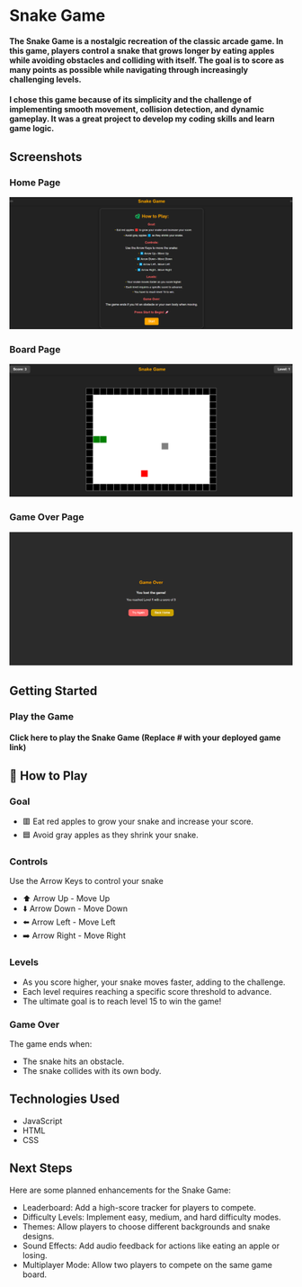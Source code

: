# Snake Game

#### The Snake Game is a nostalgic recreation of the classic arcade game. In this game, players control a snake that grows longer by eating apples while avoiding obstacles and colliding with itself. The goal is to score as many points as possible while navigating through increasingly challenging levels.

#### I chose this game because of its simplicity and the challenge of implementing smooth movement, collision detection, and dynamic gameplay. It was a great project to develop my coding skills and learn game logic.

## Screenshots

### Home Page

![Home Page](1.png)

### Board Page

![Boad Page](2.png)

### Game Over Page

![Game Ove Page](3.png)

## Getting Started

### Play the Game

#### Click here to play the Snake Game (Replace # with your deployed game link)

## 🐍 How to Play

### Goal

- 🟥 Eat red apples to grow your snake and increase your score.
- 🟦 Avoid gray apples as they shrink your snake.

### Controls

Use the Arrow Keys to control your snake

- ⬆️ Arrow Up - Move Up
- ⬇️ Arrow Down - Move Down
- ⬅️ Arrow Left - Move Left
- ➡️ Arrow Right - Move Right

### Levels

- As you score higher, your snake moves faster, adding to the challenge.
- Each level requires reaching a specific score threshold to advance.
- The ultimate goal is to reach level 15 to win the game!

### Game Over

The game ends when:

- The snake hits an obstacle.
- The snake collides with its own body.

## Technologies Used

- JavaScript
- HTML
- CSS

## Next Steps

Here are some planned enhancements for the Snake Game:

- Leaderboard: Add a high-score tracker for players to compete.
- Difficulty Levels: Implement easy, medium, and hard difficulty modes.
- Themes: Allow players to choose different backgrounds and snake designs.
- Sound Effects: Add audio feedback for actions like eating an apple or losing.
- Multiplayer Mode: Allow two players to compete on the same game board.

